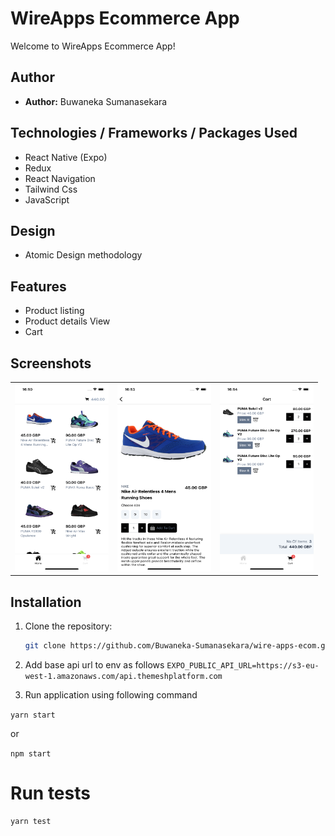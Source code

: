 # WireApps Ecommerce App

Welcome to WireApps Ecommerce App! 

## Author
- **Author:** Buwaneka Sumanasekara

## Technologies / Frameworks / Packages Used

  - React Native (Expo)
  - Redux
  - React Navigation
  - Tailwind Css
  - JavaScript

## Design 
  - Atomic Design methodology
  

## Features
- Product listing
- Product details View
- Cart

## Screenshots
<table>
   <tr>
      <td><img src="/screenshots/screen1.png" width="150" height="300"/></td>
      <td><img src="/screenshots/screen2.png" width="150" height="300"/></td>
      <td><img src="/screenshots/screen3.png" width="150" height="300"/></td>
   </tr>
</table>




## Installation
1. Clone the repository:
   ```bash
   git clone https://github.com/Buwaneka-Sumanasekara/wire-apps-ecom.git


2. Add base api url to env as follows
``
EXPO_PUBLIC_API_URL=https://s3-eu-west-1.amazonaws.com/api.themeshplatform.com
``

3. Run application using following command

``
yarn start 
``

or 

``
npm start
``

# Run tests

```
yarn test
```